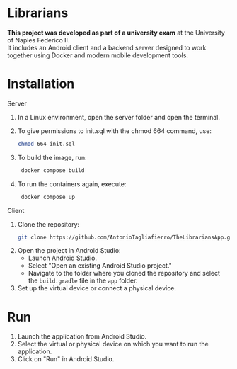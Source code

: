 #  Librarians 

**This project was developed as part of a university exam** at the University of Naples Federico II.  
It includes an Android client and a backend server designed to work together using Docker and modern mobile development tools.

# Installation
Server
1. In a Linux environment, open the server folder and open the terminal.
2. To give permissions to init.sql with the chmod 664 command, use:
    ```bash
    chmod 664 init.sql
    ```
3. To build the image, run:
   ```bash
    docker compose build
    ```
4. To run the containers again, execute:
   
   ```bash
    docker compose up
    ```

Client
1. Clone the repository:
    ```bash
    git clone https://github.com/AntonioTagliafierro/TheLibrariansApp.git
    ```
2. Open the project in Android Studio:
    - Launch Android Studio.
    - Select "Open an existing Android Studio project."
    - Navigate to the folder where you cloned the repository and select the `build.gradle` file in the `app` folder.
3. Set up the virtual device or connect a physical device.

# Run
1. Launch the application from Android Studio.
2. Select the virtual or physical device on which you want to run the application.
3. Click on "Run" in Android Studio.
